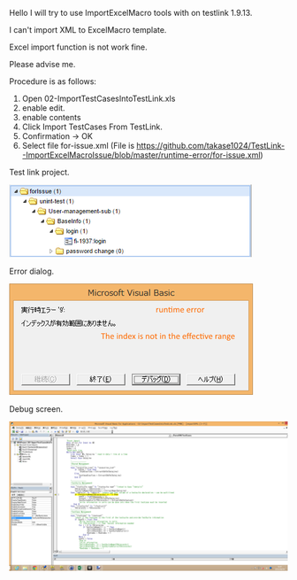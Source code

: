 ﻿Hello 
I will try to use ImportExcelMacro tools with  on testlink 1.9.13.

I can't import XML to ExcelMacro template.

Excel import function is not work fine.

Please advise me.

Procedure is as follows:

1. Open 02-ImportTestCasesIntoTestLink.xls
1. enable edit.
1. enable contents
1. Click Import TestCases From TestLink.
1. Confirmation -> OK
1. Select file for-issue.xml
(File is https://github.com/takase1024/TestLink--ImportExcelMacroIssue/blob/master/runtime-error/for-issue.xml)

Test link project.

![Test Link Project Screenshot](https://github.com/takase1024/TestLink--ImportExcelMacroIssue/blob/master/runtime-error/TestLink-project.png)

Error dialog.

![Test Link Project Screenshot](https://github.com/takase1024/TestLink--ImportExcelMacroIssue/blob/master/runtime-error/runtime-error.png)

Debug screen.

![Test Link Project Screenshot](https://github.com/takase1024/TestLink--ImportExcelMacroIssue/blob/master/runtime-error/debug-screen.png)



